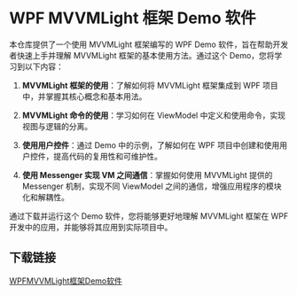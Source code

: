 # WPF MVVMLight 框架 Demo 软件

本仓库提供了一个使用 MVVMLight 框架编写的 WPF Demo 软件，旨在帮助开发者快速上手并理解 MVVMLight 框架的基本使用方法。通过这个 Demo，您将学习到以下内容：

1. **MVVMLight 框架的使用**：了解如何将 MVVMLight 框架集成到 WPF 项目中，并掌握其核心概念和基本用法。

2. **MVVMLight 命令的使用**：学习如何在 ViewModel 中定义和使用命令，实现视图与逻辑的分离。

3. **使用用户控件**：通过 Demo 中的示例，了解如何在 WPF 项目中创建和使用用户控件，提高代码的复用性和可维护性。

4. **使用 Messenger 实现 VM 之间通信**：掌握如何使用 MVVMLight 提供的 Messenger 机制，实现不同 ViewModel 之间的通信，增强应用程序的模块化和解耦性。

通过下载并运行这个 Demo 软件，您将能够更好地理解 MVVMLight 框架在 WPF 开发中的应用，并能够将其应用到实际项目中。

## 下载链接

[WPFMVVMLight框架Demo软件](https://pan.quark.cn/s/711f7d9aad44)